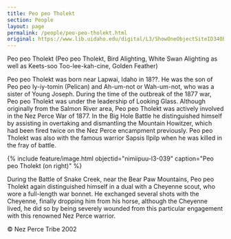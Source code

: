 ```yaml
---
title: Peo peo Tholekt
section: People
layout: page
permalink: /people/peo-peo-tholekt.html
original: https://www.lib.uidaho.edu/digital/L3/ShowOneObjectSiteID34ObjectID220.html
---
```


Peo peo Tholekt (Peo peo Tholekt, Bird Alighting, White Swan Alighting as well as Keets-soo Too-lee-kah-cine, Golden Feather)

Peo peo Tholekt was born near Lapwai, Idaho in 18??. He was the son of Peo peo Iy-iy-tomin (Pelican) and Ah-um-not or Wah-um-not, who was a sister of Young Joseph. During the time of the outbreak of the 1877 war, Peo peo Tholekt was under the leadership of Looking Glass. Although originally from the Salmon River area, Peo peo Tholekt was actively involved in the Nez Perce War of 1877. In the Big Hole Battle he distinguished himself by assisting in overtaking and dismantling the Mountain Howitzer, which had been fired twice on the Nez Perce encampment previously. Peo peo Tholekt was also with the famous warrior Sapsis Ilpilp when he was killed in the fray of battle.

{% include feature/image.html objectid="nimiipuu-l3-039" caption="Peo peo Tholekt (on right)" %}

During the Battle of Snake Creek, near the Bear Paw Mountains, Peo peo Tholekt again distinguished himself in a dual with a Cheyenne scout, who wore a full-length war bonnet. He exchanged several shots with the Cheyenne, finally dropping him from his horse, although the Cheyenne lived, he did so by being severely wounded from this particular engagement with this renowned Nez Perce warrior.

© Nez Perce Tribe 2002